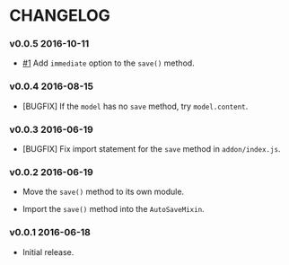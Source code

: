 # CHANGELOG

### v0.0.5 2016-10-11

* [#1](https://github.com/lozjackson/ember-auto-save/pull/1) Add `immediate` option to the `save()` method.




### v0.0.4 2016-08-15

* [BUGFIX] If the `model` has no `save` method, try `model.content`.




### v0.0.3 2016-06-19

* [BUGFIX] Fix import statement for the `save` method in `addon/index.js`.




### v0.0.2 2016-06-19

* Move the `save()` method to its own module.

* Import the `save()` method into the `AutoSaveMixin`.




### v0.0.1 2016-06-18

* Initial release.
